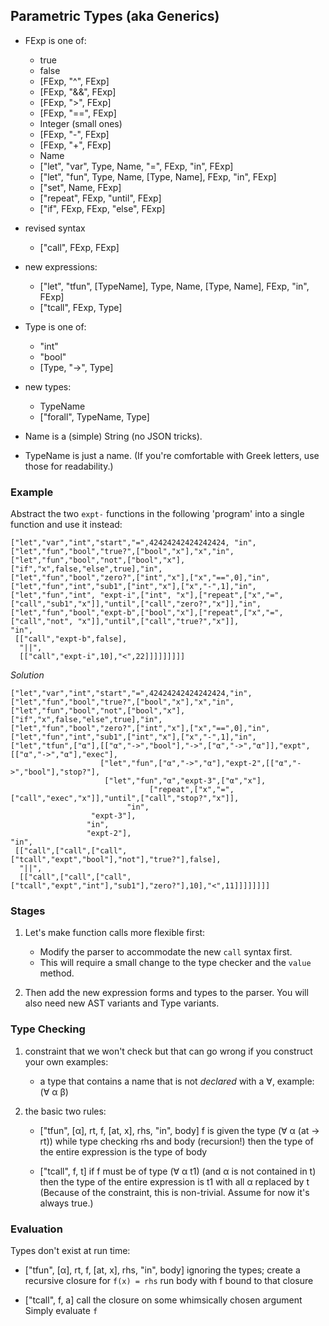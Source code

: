 
## Parametric Types (aka Generics) 

- FExp is one of:
   - true
   - false
   - [FExp, "^",  FExp]
   - [FExp, "&&", FExp]
   - [FExp, ">",  FExp]
   - [FExp, "==", FExp]              
   - Integer (small ones)
   - [FExp, "-",  FExp]
   - [FExp, "+",  FExp]
   - Name                                        
   - ["let", "var", Type, Name, "=", FExp, "in", FExp]
   - ["let", "fun", Type, Name, [Type, Name], FExp, "in", FExp]
   - ["set", Name, FExp]
   - ["repeat", FExp, "until", FExp] 
   - ["if", FExp, FExp, "else", FExp]   

- revised syntax
   - ["call", FExp, FExp] 

- new expressions:
   - ["let", "tfun", [TypeName], Type, Name, [Type, Name], FExp, "in", FExp]
   - ["tcall", FExp, Type]

- Type is one of:
   - "int"
   - "bool"
   - [Type, "->", Type]

- new types:
   - TypeName 
   - ["forall", TypeName, Type]
   
- Name is a (simple) String (no JSON tricks).

- TypeName is just a name. (If you're comfortable with Greek letters, use those for readability.)

### Example

Abstract the two `expt-` functions in the following 'program' into a
single function and use it instead:  

```
["let","var","int","start","=",42424242424242424, "in",
["let","fun","bool","true?",["bool","x"],"x","in",
["let","fun","bool","not",["bool","x"],["if","x",false,"else",true],"in",
["let","fun","bool","zero?",["int","x"],["x","==",0],"in",
["let","fun","int","sub1",["int","x"],["x","-",1],"in",
["let","fun","int", "expt-i",["int", "x"],["repeat",["x","=",["call","sub1","x"]],"until",["call","zero?","x"]],"in",
["let","fun","bool","expt-b",["bool","x"],["repeat",["x","=",["call","not", "x"]],"until",["call","true?","x"]],
"in",
 [["call","expt-b",false],
  "||",
  [["call","expt-i",10],"<",22]]]]]]]]]
```

_Solution_ 

```
["let","var","int","start","=",42424242424242424,"in",
["let","fun","bool","true?",["bool","x"],"x","in",
["let","fun","bool","not",["bool","x"],["if","x",false,"else",true],"in",
["let","fun","bool","zero?",["int","x"],["x","==",0],"in",
["let","fun","int","sub1",["int","x"],["x","-",1],"in",
["let","tfun",["α"],[["α","->","bool"],"->",["α","->","α"]],"expt",[["α","->","α"],"exec"],
                    ["let","fun",["α","->","α"],"expt-2",[["α","->","bool"],"stop?"],
			         ["let","fun","α","expt-3",["α","x"],
				               ["repeat",["x","=",["call","exec","x"]],"until",["call","stop?","x"]],
		                  "in",
				  "expt-3"],
      		     "in",
      		     "expt-2"],
"in",
 [["call",["call",["call",["tcall","expt","bool"],"not"],"true?"],false],
  "||",
  [["call",["call",["call",["tcall","expt","int"],"sub1"],"zero?"],10],"<",11]]]]]]]]
```

### Stages

1. Let's make function calls more flexible first: 

   - Modify the parser to accommodate the new `call` syntax first.
   - This will require a small change to the type checker and the `value` method. 

2. Then add the new expression forms and types to the parser. You will
   also need new AST variants and Type variants. 

### Type Checking

1. constraint that we won't check but that can go wrong if you construct your own examples: 

   - a type that contains a name that is not _declared_ with a ∀, example: (∀ α β)

2. the basic two rules: 

   - ["tfun", [α], rt, f, [at, x], rhs, "in", body]
     f is given the type (∀ α (at -> rt)) while type checking rhs and body (recursion!) 
     then the type of the entire expression is the type of body 

   - ["tcall", f, t]
     if f must be of type (∀ α t1) (and α is not contained in t)
     then the type of the entire expression is t1 with all α replaced by t
     (Because of the constraint, this is non-trivial. Assume for now it's always true.)

### Evaluation

Types don't exist at run time: 

- ["tfun", [α], rt, f, [at, x], rhs, "in", body]
  ignoring the types;
  create a recursive closure for `f(x) = rhs`
  run body with f bound to that closure 

- ["tcall", f, a]
  call the closure on some whimsically chosen argument
  Simply evaluate `f`
